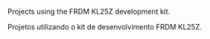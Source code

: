 Projects using the FRDM KL25Z development kit.

Projetos utilizando o kit de desenvolvimento FRDM KL25Z.
